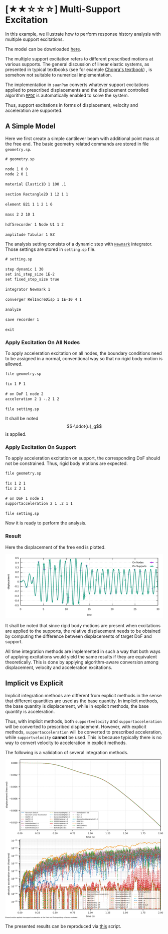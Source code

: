# [★★☆☆☆] Multi-Support Excitation

In this example, we illustrate how to perform response history analysis with multiple support excitations.

The model can be downloaded [here](multi-support-excitation.zip).

The multiple support excitation refers to different prescribed motions at various supports. The general discussion of
linear elastic systems, as presented in typical textbooks (see for
example [Chopra's textbook](https://www.pearson.com/us/higher-education/program/Chopra-Dynamics-of-Structures-5th-Edition/PGM1101746.html))
, is somehow not suitable to numerical implementation.

The implementation in `suanPan` converts whatever support excitations applied to prescribed displacements and the
displacement controlled algorithm [`MPDC`](../../../Library/Solver/MPDC.md) is automatically enabled to solve the
system.

Thus, support excitations in forms of displacement, velocity and acceleration are supported.

## A Simple Model

Here we first create a simple cantilever beam with additional point mass at the free end. The basic geometry related
commands are stored in file `geometry.sp`.

```text title="geometry.sp"
# geometry.sp

node 1 0 0
node 2 0 1

material Elastic1D 1 100 .1

section Rectangle2D 1 12 1 1

element B21 1 1 2 1 6

mass 2 2 10 1

hdf5recorder 1 Node U1 1 2

amplitude Tabular 1 EZ
```

The analysis setting consists of a dynamic step with [`Newmark`](../../../Library/Integrator/Implicit/Newmark/Newmark.md)
integrator. Those settings are stored in `setting.sp` file.

```text title="setting.sp"
# setting.sp

step dynamic 1 30
set ini_step_size 1E-2
set fixed_step_size true

integrator Newmark 1

converger RelIncreDisp 1 1E-10 4 1

analyze

save recorder 1

exit
```

### Apply Excitation On All Nodes

To apply acceleration excitation on all nodes, the boundary conditions need to be assigned in a normal, conventional way
so that no rigid body motion is allowed.

```text hl_lines="6"
file geometry.sp

fix 1 P 1

# on DoF 1 node 2
acceleration 2 1 -.2 1 2

file setting.sp
```

It shall be noted $$-\ddot{u}_g$$ is applied.

### Apply Excitation On Support

To apply acceleration excitation on support, the corresponding DoF should not be constrained. Thus, rigid body motions
are expected.

```text hl_lines="6"
file geometry.sp

fix 1 2 1
fix 2 3 1

# on DoF 1 node 1
supportacceleration 2 1 .2 1 1

file setting.sp
```

Now it is ready to perform the analysis.

### Result

Here the displacement of the free end is plotted.

![displacement history](multi-support-excitation.svg)

It shall be noted that since rigid body motions are present when excitations are applied to the supports, the relative
displacement needs to be obtained by computing the difference between displacements of target DoF and support.

All time integration methods are implemented in such a way that both ways of applying excitations would yield the same results if they are equivalent theoretically.
This is done by applying algorithm-aware conversion among displacement, velocity and acceleration excitations.

## Implicit vs Explicit

Implicit integration methods are different from explicit methods in the sense that different quantities are used as the base quantity.
In implicit methods, the base quantity is displacement, while in explicit methods, the base quantity is acceleration.

Thus, with implicit methods, both `supportvelocity` and `supportacceleration` will be converted to prescribed displacement.
However, with explicit methods, `supportacceleration` will be converted to prescribed acceleration, while `supportvelocity` **cannot** be used.
This is because typically there is no way to convert velocity to acceleration in explicit methods.

The following is a validation of several integration methods.

![support motion validation](multi-support-excitation-validation.svg)

The presented results can be reproduced via [this](../../../Collection/Define/support-motion-validation.py) script.
